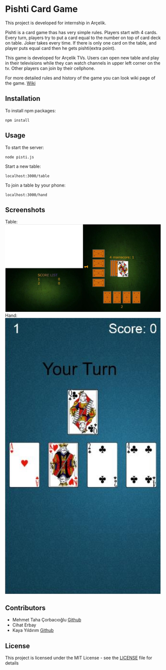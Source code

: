 # Pishti Card Game
This project is developed for internship in Arçelik.

Pishti is a card game thas has very simple rules. Players start with 4 cards. Every turn, players try to put a card equal to the number on top of card deck on table. Joker takes every time. If there is only one card on the table, and player puts equal card then he gets pishti(extra point).

This game is developed for Arçelik TVs. Users can open new table and play in their televisions while they can watch channels in upper left corner on the tv. Other players can join by their cellphone.

For more detailed rules and history of the game you can look wiki page of the game. [Wiki](https://en.wikipedia.org/wiki/Bastra)

## Installation

To install npm packages:
```
npm install
```
## Usage

To start the server:
```
node pisti.js
```
Start a new table:
```
localhost:3000/table
```
To join a table by your phone:
```
localhost:3000/hand
```
## Screenshots
Table: ![alt text](Screenshots/TV-table.jpg "Table")
Hand: ![alt text](Screenshots/Mobile-hand.jpg "Hand")

## Contributors
* Mehmet Taha Çorbacıoğlu [Github](https://github.com/tahacorbaci)
* Cihat Erbay
* Kaya Yıldırım [Github](https://github.com/kyyldrm)

## License
This project is licensed under the MIT License - see the [LICENSE](LICENSE) file for details